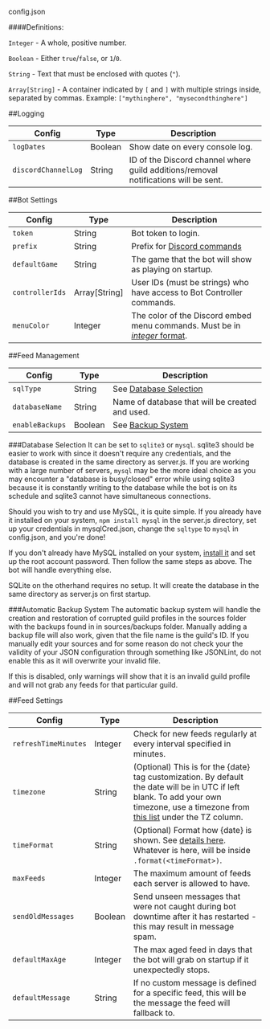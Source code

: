 config.json

####Definitions:

`Integer` - A whole, positive number.

`Boolean` - Either `true`/`false`, or `1`/`0`.

`String` - Text that must be enclosed with quotes (`"`).

`Array[String]` - A container indicated by `[` and `]` with multiple strings inside, separated by commas. Example: `["mythinghere", "mysecondthinghere"]`

##Logging

|Config|Type|Description|
|----|----|----|
|`logDates`|Boolean|Show date on every console log.|
|`discordChannelLog`|String|ID of the Discord channel where guild additions/removal notifications will be sent.|

##Bot Settings

|Config|Type|Description|
|----|----|----|
|`token`|String|Bot token to login.|
|`prefix`|String|Prefix for [Discord commands](https://github.com/synzen/Discord.RSS/wiki/Discord-Commands)|
|`defaultGame`|String|The game that the bot will show as playing on startup.|
|`controllerIds`|Array[String]|User IDs (must be strings) who have access to Bot Controller commands.|
|`menuColor`|Integer|The color of the Discord embed menu commands. Must be in [*integer* format](https://www.shodor.org/stella2java/rgbint.html).|

##Feed Management

|Config|Type|Description|
|----|----|----|
|`sqlType`|String|See [Database Selection](#database-selection)|
|`databaseName`|String|Name of database that will be created and used.|
|`enableBackups`|Boolean|See [Backup System](#automatic-backup-system)|

###Database Selection
It can be set to `sqlite3` or `mysql`. sqlite3 should be easier to work with since it doesn't require any credentials, and the database is created in the same directory as server.js. If you are working with a large number of servers, `mysql` may be the more ideal choice as you may encounter a "database is busy/closed" error while using sqlite3 because it is constantly writing to the database while the bot is on its schedule and sqlite3 cannot have simultaneous connections.

Should you wish to try and use MySQL, it is quite simple. If you already have it installed on your system, `npm install mysql` in the server.js directory, set up your credentials in mysqlCred.json, change the `sqltype` to `mysql` in config.json, and you're done!

If you don't already have MySQL installed on your system, [install it](https://dev.mysql.com/downloads/mysql/) and set up the root account password. Then follow the same steps as above. The bot will handle everything else.

SQLite on the otherhand requires no setup. It will create the database in the same directory as server.js on first startup.

###Automatic Backup System
The automatic backup system will handle the creation and restoration of corrupted guild profiles in the sources folder with the backups found in in sources/backups folder. Manually adding a backup file will also work, given that the file name is the guild's ID. If you manually edit your sources and for some reason do not check your the validity of your JSON configuration through something like JSONLint, do not enable this as it will overwrite your invalid file.

If this is disabled, only warnings will show that it is an invalid guild profile and will not grab any feeds for that particular guild.


##Feed Settings

Config|Type|Description|
|----|----|----|
|`refreshTimeMinutes`|Integer|Check for new feeds regularly at every interval specified in minutes.|
|`timezone`|String|(Optional) This is for the {date} tag customization. By default the date will be in UTC if left blank. To add your own timezone, use a timezone from [this list](https://en.wikipedia.org/wiki/List_of_tz_database_time_zones) under the TZ column.|
|`timeFormat`|String|(Optional) Format how {date} is shown. See [details here](http://momentjs.com/docs/#/displaying/format/). Whatever is here, will be inside `.format(<timeFormat>)`.
|`maxFeeds`|Integer|The maximum amount of feeds each server is allowed to have.|
|`sendOldMessages`|Boolean|Send unseen messages that were not caught during bot downtime after it has restarted - this may result in message spam.|
|`defaultMaxAge`|Integer|The max aged feed in days that the bot will grab on startup if it unexpectedly stops.|
|`defaultMessage`|String|If no custom message is defined for a specific feed, this will be the message the feed will fallback to.|
